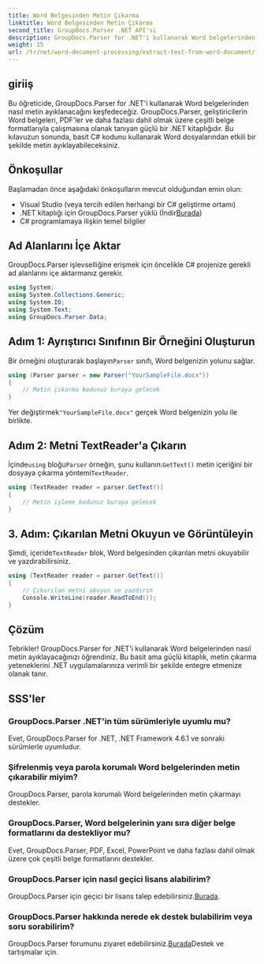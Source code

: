 ```yaml
---
title: Word Belgesinden Metin Çıkarma
linktitle: Word Belgesinden Metin Çıkarma
second_title: GroupDocs.Parser .NET API'si
description: GroupDocs.Parser for .NET'i kullanarak Word belgelerinden nasıl metin ayıklayacağınızı öğrenin. Kod örnekleri içeren adım adım kılavuz.
weight: 15
url: /tr/net/word-document-processing/extract-text-from-word-document/
---
```

## giriiş
Bu öğreticide, GroupDocs.Parser for .NET'i kullanarak Word belgelerinden nasıl metin ayıklanacağını keşfedeceğiz. GroupDocs.Parser, geliştiricilerin Word belgeleri, PDF'ler ve daha fazlası dahil olmak üzere çeşitli belge formatlarıyla çalışmasına olanak tanıyan güçlü bir .NET kitaplığıdır. Bu kılavuzun sonunda, basit C# kodunu kullanarak Word dosyalarından etkili bir şekilde metin ayıklayabileceksiniz.
## Önkoşullar
Başlamadan önce aşağıdaki önkoşulların mevcut olduğundan emin olun:
- Visual Studio (veya tercih edilen herhangi bir C# geliştirme ortamı)
- .NET kitaplığı için GroupDocs.Parser yüklü (İndir[Burada](https://releases.groupdocs.com/parser/net/))
- C# programlamaya ilişkin temel bilgiler

## Ad Alanlarını İçe Aktar
GroupDocs.Parser işlevselliğine erişmek için öncelikle C# projenize gerekli ad alanlarını içe aktarmanız gerekir.
```csharp
using System;
using System.Collections.Generic;
using System.IO;
using System.Text;
using GroupDocs.Parser.Data;
```
## Adım 1: Ayrıştırıcı Sınıfının Bir Örneğini Oluşturun
 Bir örneğini oluşturarak başlayın`Parser` sınıfı, Word belgenizin yolunu sağlar.
```csharp
using (Parser parser = new Parser("YourSampleFile.docx"))
{
    // Metin çıkarma kodunuz buraya gelecek
}
```
 Yer değiştirmek`"YourSampleFile.docx"` gerçek Word belgenizin yolu ile birlikte.
## Adım 2: Metni TextReader'a Çıkarın
 İçinde`using` bloğu`Parser` örneğin, şunu kullanın:`GetText()` metin içeriğini bir dosyaya çıkarma yöntemi`TextReader`.
```csharp
using (TextReader reader = parser.GetText())
{
    // Metin işleme kodunuz buraya gelecek
}
```
## 3. Adım: Çıkarılan Metni Okuyun ve Görüntüleyin
 Şimdi, içeride`TextReader` blok, Word belgesinden çıkarılan metni okuyabilir ve yazdırabilirsiniz.
```csharp
using (TextReader reader = parser.GetText())
{
    // Çıkarılan metni okuyun ve yazdırın
    Console.WriteLine(reader.ReadToEnd());
}
```

## Çözüm
Tebrikler! GroupDocs.Parser for .NET'i kullanarak Word belgelerinden nasıl metin ayıklayacağınızı öğrendiniz. Bu basit ama güçlü kitaplık, metin çıkarma yeteneklerini .NET uygulamalarınıza verimli bir şekilde entegre etmenize olanak tanır.

## SSS'ler
### GroupDocs.Parser .NET'in tüm sürümleriyle uyumlu mu?
Evet, GroupDocs.Parser for .NET, .NET Framework 4.6.1 ve sonraki sürümlerle uyumludur.
### Şifrelenmiş veya parola korumalı Word belgelerinden metin çıkarabilir miyim?
GroupDocs.Parser, parola korumalı Word belgelerinden metin çıkarmayı destekler.
### GroupDocs.Parser, Word belgelerinin yanı sıra diğer belge formatlarını da destekliyor mu?
Evet, GroupDocs.Parser, PDF, Excel, PowerPoint ve daha fazlası dahil olmak üzere çok çeşitli belge formatlarını destekler.
### GroupDocs.Parser için nasıl geçici lisans alabilirim?
 GroupDocs.Parser için geçici bir lisans talep edebilirsiniz.[Burada](https://purchase.groupdocs.com/temporary-license/).
### GroupDocs.Parser hakkında nerede ek destek bulabilirim veya soru sorabilirim?
 GroupDocs.Parser forumunu ziyaret edebilirsiniz.[Burada](https://forum.groupdocs.com/c/parser/17)Destek ve tartışmalar için.